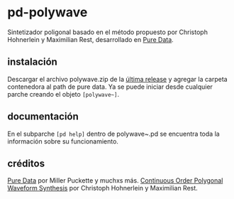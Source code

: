 # pd-polywave
Sintetizador poligonal basado en el método propuesto por Christoph Hohnerlein y Maximilian Rest, desarrollado en [Pure Data](https://github.com/pure-data/pure-data).


## instalación
Descargar el archivo polywave.zip de la [última release](https://github.com/teaecetyrannis/pd-polywave/releases/) y agregar la carpeta contenedora al path de pure data. Ya se puede iniciar desde cualquier parche creando el objeto `[polywave~]`.


## documentación
En el subparche `[pd help]` dentro de polywave~.pd se encuentra toda la información sobre su funcionamiento.


## créditos
[Pure Data](https://github.com/pure-data/pure-data) por Miller Puckette y muchxs más.
[Continuous Order Polygonal Waveform Synthesis](https://quod.lib.umich.edu/cgi/p/pod/dod-idx/continuous-order-polygonalwaveform-synthesis.pdf?c=icmc;idno=bbp2372.2016.104;format=pdf) por Christoph Hohnerlein y Maximilian Rest.
